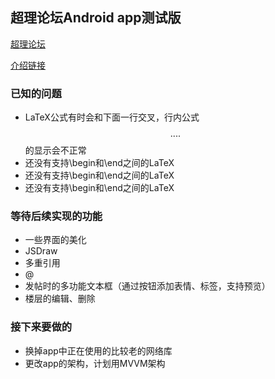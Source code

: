 ## 超理论坛Android app测试版
[超理论坛](https://chaoli.club)

[介绍链接](https://chaoli.club/index.php/2911)

### 已知的问题
* LaTeX公式有时会和下面一行交叉，行内公式$$....$$的显示会不正常
* 还没有支持\begin和\end之间的LaTeX
* 还没有支持\begin和\end之间的LaTeX
* 还没有支持\begin和\end之间的LaTeX
### 等待后续实现的功能
* 一些界面的美化
* JSDraw
* 多重引用
* @
* 发帖时的多功能文本框（通过按钮添加表情、标签，支持预览）
* 楼层的编辑、删除
### 接下来要做的
* 换掉app中正在使用的比较老的网络库
* 更改app的架构，计划用MVVM架构

